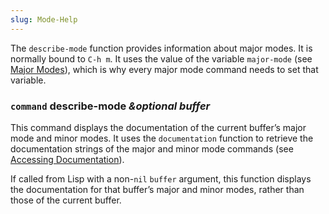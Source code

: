 ```yaml
---
slug: Mode-Help
---
```


The `describe-mode` function provides information about major modes. It is normally bound to `C-h m`. It uses the value of the variable `major-mode` (see [Major Modes](Major-Modes)), which is why every major mode command needs to set that variable.

### <span className="tag command">`command`</span> **describe-mode** *\&optional buffer*

This command displays the documentation of the current buffer’s major mode and minor modes. It uses the `documentation` function to retrieve the documentation strings of the major and minor mode commands (see [Accessing Documentation](Accessing-Documentation)).

If called from Lisp with a non-`nil` `buffer` argument, this function displays the documentation for that buffer’s major and minor modes, rather than those of the current buffer.
